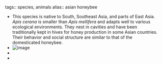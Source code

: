 tags:: species, animals
alias:: asian honeybee

- This species is native to South, Southeast Asia, and parts of East Asia. *Apis cerana* is smaller than *Apis mellifera* and adapts well to various ecological environments. They nest in cavities and have been traditionally kept in hives for honey production in some Asian countries. Their behavior and social structure are similar to that of the domesticated honeybee.
- ![image](https://ipfs.io/ipfs/QmbeM43yEQ6SAQmv9iNqAZyQF8udixHLNwibz31VZTCeNi)
-
-